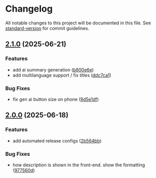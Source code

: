 # Changelog

All notable changes to this project will be documented in this file. See [standard-version](https://github.com/conventional-changelog/standard-version) for commit guidelines.

## [2.1.0](https://github.com/nzhussup/personal-website/compare/v2.0.0...v2.1.0) (2025-06-21)


### Features

* add ai summary generation ([b800e6e](https://github.com/nzhussup/personal-website/commit/b800e6e779bfe6b7ddaa50e0eb3326c73b1ef49d))
* add multilanguage support / fix titles ([ddc7ca1](https://github.com/nzhussup/personal-website/commit/ddc7ca1469fc27d1d19ecaf6fc546e0cf2ec7f33))


### Bug Fixes

* fix gen ai button size on phone ([9d5e1df](https://github.com/nzhussup/personal-website/commit/9d5e1dfc71f3c683f1f3defc46770d50ff46c842))

## [2.0.0](https://github.com/nzhussup/personal-website/compare/v1.2.4...v2.0.0) (2025-06-18)


### Features

* add automated release configs ([2b564bb](https://github.com/nzhussup/personal-website/commit/2b564bb7c58bd0ecc5e7e3a0c3cf85c556371a2a))


### Bug Fixes

* how description is shown in the front-end. show the formatting ([977560d](https://github.com/nzhussup/personal-website/commit/977560d73ee5a081cfe6661d22861a1541a3f845))
